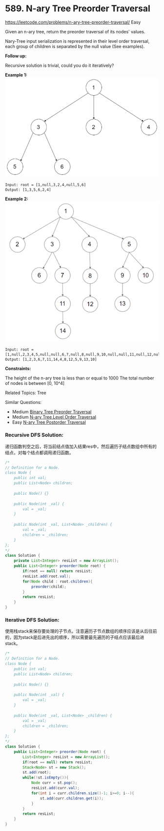 # 589. N-ary Tree Preorder Traversal
<https://leetcode.com/problems/n-ary-tree-preorder-traversal/>
Easy

Given an n-ary tree, return the preorder traversal of its nodes' values.

Nary-Tree input serialization is represented in their level order traversal, each group of children is separated by the null value (See examples).

 

**Follow up:**

Recursive solution is trivial, could you do it iteratively?

**Example 1:**
    ![alt text](../resources/narytreeexample.png)

    Input: root = [1,null,3,2,4,null,5,6]
    Output: [1,3,5,6,2,4]

**Example 2:**
    ![alt text](../resources/sample_4_964.png)

    Input: root = [1,null,2,3,4,5,null,null,6,7,null,8,null,9,10,null,null,11,null,12,null,13,null,null,14]
    Output: [1,2,3,6,7,11,14,4,8,12,5,9,13,10]
 

**Constraints:**

The height of the n-ary tree is less than or equal to 1000
The total number of nodes is between [0, 10^4]


Related Topics: Tree

Similar Questions: 
* Medium [Binary Tree Preorder Traversal](https://leetcode.com/problems/binary-tree-preorder-traversal/)
* Medium [N-ary Tree Level Order Traversal](https://leetcode.com/problems/n-ary-tree-level-order-traversal/)
* Easy [N-ary Tree Postorder Traversal](https://leetcode.com/problems/n-ary-tree-postorder-traversal/)


### Recursive DFS Solution: 
递归函数判空之后，将当前结点值加入结果res中，然后遍历子结点数组中所有的结点，对每个结点都调用递归函数。

```java
/*
// Definition for a Node.
class Node {
    public int val;
    public List<Node> children;

    public Node() {}

    public Node(int _val) {
        val = _val;
    }

    public Node(int _val, List<Node> _children) {
        val = _val;
        children = _children;
    }
};
*/
class Solution {
    private List<Integer> resList = new ArrayList();
    public List<Integer> preorder(Node root) {
        if(root == null) return resList;
        resList.add(root.val);
        for(Node child : root.children){
            preorder(child);
        }
        return resList;
    }
}
```

### Iterative DFS Solution:
使用栈stack来保存要处理的子节点。注意遍历子节点数组的顺序应该是从后往前的，因为stack是后进先出的顺序，所以需要最先遍历的子结点应该最后进stack。

```java
/*
// Definition for a Node.
class Node {
    public int val;
    public List<Node> children;

    public Node() {}

    public Node(int _val) {
        val = _val;
    }

    public Node(int _val, List<Node> _children) {
        val = _val;
        children = _children;
    }
};
*/
class Solution {
    public List<Integer> preorder(Node root) {
        List<Integer> resList = new ArrayList();
        if(root == null) return resList;
        Stack<Node> st = new Stack();
        st.add(root);
        while(!st.isEmpty()){
            Node curr = st.pop();
            resList.add(curr.val);
            for(int i = curr.children.size()-1; i>=0; i--){
                st.add(curr.children.get(i));
            }
        }
        return resList;
    }
}
```